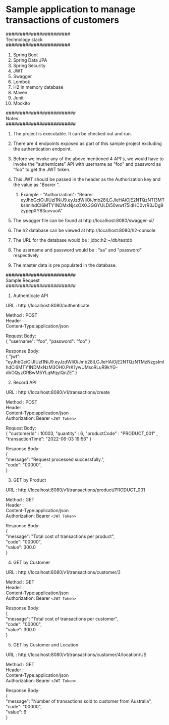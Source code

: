 # Sample application to manage transactions of customers
#######################<br />
    Technology stack <br/>
#######################
1. Spring Boot
2. Spring Data JPA
3. Spring Security
4. JWT
5. Swagger
6. Lombok
7. H2 In memory database
8. Maven
9. Junit
10. Mockito


#########################<br />
Notes<br />
#########################

1. The project is executable. It can be checked out and run.
2. There are 4 endpoints exposed as part of this sample project excluding the authentication endpoint.
3. Before we invoke any of the above mentioned 4 API's, we would have to invoke the "authenticate" API with username as "foo" and password as "foo" to get the JWT token. 

5. This JWT should be passed in the header as the Authorization key and the value as "Bearer <JWT token>".
   1. Example - "Authorization": "Bearer eyJhbGciOiJIUzI1NiJ9.eyJzdWIiOiJmb28iLCJleHAiOjE2NTQzNTI3MTksImlhdCI6MTY1NDMxNjcxOX0.3GGYULDi50wwt75idHC0vrR3JDg9zypepXY83uvvuoA"
6. The swagger file can be found at http://localhost:8080/swagger-ui/
7. The h2 database can be viewed at http://localhost:8080/h2-console
8. The URL for the database would be : jdbc:h2:~/db/testdb
9. The username and password would be : "sa" and "password" respectively
10. The master data is pre populated in the database.


#########################<br />
    Sample Request<br />
#########################

1. Authenticate API

URL : http://localhost:8080/authenticate <br/>

Method : POST<br />
Header : <br/>
Content-Type:application/json

Request Body:<br/>
{
"username": "foo",
"password": "foo"
}

Response Body:<br/>
{
"jwt": "eyJhbGciOiJIUzI1NiJ9.eyJzdWIiOiJmb28iLCJleHAiOjE2NTQzNTMzNzgsImlhdCI6MTY1NDMxNzM3OH0.PrK1ywUMsoRLuR9kYG-dbOQyzGRBwM5YLqMtjylQnZE"
}

2. Record API

URL : http://localhost:8080/v1/transactions/create <br/>

Method : POST<br />
Header : <br/>
Content-Type:application/json<br/>
Authorization: Bearer `<JWT Token>`

Request Body:<br/>
{
"customerId" : 10003,
"quantity" : 6,
"productCode" : "PRODUCT_001" ,
"transactionTime": "2022-06-03 19:56"
}

Response Body:<br/>
{<br/>
"message": "Request processed successfully.",<br/>
"code": "00000",<br/>
}

3. GET by Product

URL : http://localhost:8080/v1/transactions/product/PRODUCT_001<br />

Method : GET<br />
Header : <br/>
Content-Type:application/json<br/>
Authorization: Bearer `<JWT Token>`

Response Body:<br/>
{<br/>
"message": "Total cost of transactions per product",<br/>
"code": "00000",<br/>
"value": 300.0<br/>
}

4. GET by Customer

URL : http://localhost:8080/v1/transactions/customer/3<br />

Method : GET<br />
Header : <br/>
Content-Type:application/json<br/>
Authorization: Bearer `<JWT Token>`

Response Body:<br/>
{<br/>
"message": "Total cost of transactions per customer",<br/>
"code": "00000",<br/>
"value": 300.0<br/>
}

5. GET by Customer and Location

URL : http://localhost:8080/v1/transactions/customer/4/location/US<br />

Method : GET<br />
Header : <br/>
Content-Type:application/json<br/>
Authorization: Bearer `<JWT Token>`

Response Body:<br/>
{<br/>
"message": "Number of transactions sold to customer from Australia",<br/>
"code": "00000",<br/>
"value": 6<br/>
}<br/>